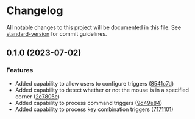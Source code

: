 # Changelog

All notable changes to this project will be documented in this file. See [standard-version](https://github.com/conventional-changelog/standard-version) for commit guidelines.

## 0.1.0 (2023-07-02)


### Features

* Added capability to allow users to configure triggers ([8541c7d](https://github.com/fedeantuna/warm-corners/commit/8541c7ded59e5d2659d498281983c23cd7f2bdfc))
* Added capability to detect whether or not the mouse is in a specified corner ([2e7805e](https://github.com/fedeantuna/warm-corners/commit/2e7805e993633f5c750ebbc8c847d9a41d0ed5f5))
* Added capability to process command triggers ([9d49e84](https://github.com/fedeantuna/warm-corners/commit/9d49e84e56b5836800d971d7613303dfcd28e4c5))
* Added capability to process key combination triggers ([7171101](https://github.com/fedeantuna/warm-corners/commit/7171101f4315a102265d985be927020925caf8b7))
